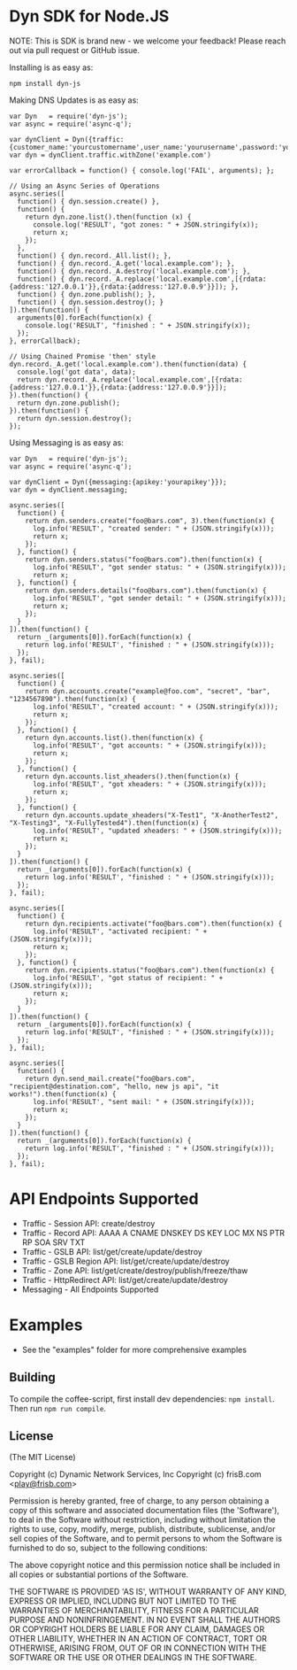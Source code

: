 # Dyn SDK for Node.JS

NOTE: This is SDK is brand new - we welcome your feedback! Please
reach out via pull request or GitHub issue.

Installing is as easy as:

    npm install dyn-js

Making DNS Updates is as easy as:

    var Dyn   = require('dyn-js');
    var async = require('async-q');

    var dynClient = Dyn({traffic:{customer_name:'yourcustomername',user_name:'yourusername',password:'yourpassword'}})
    var dyn = dynClient.traffic.withZone('example.com')

    var errorCallback = function() { console.log('FAIL', arguments); };

    // Using an Async Series of Operations
    async.series([
      function() { dyn.session.create() },
      function() {
        return dyn.zone.list().then(function (x) {
          console.log('RESULT', "got zones: " + JSON.stringify(x));
          return x;
        });
      },
      function() { dyn.record._All.list(); },
      function() { dyn.record._A.get('local.example.com'); },
      function() { dyn.record._A.destroy('local.example.com'); },
      function() { dyn.record._A.replace('local.example.com',[{rdata:{address:'127.0.0.1'}},{rdata:{address:'127.0.0.9'}}]); },
      function() { dyn.zone.publish(); },
      function() { dyn.session.destroy(); }
    ]).then(function() {
      arguments[0].forEach(function(x) {
        console.log('RESULT', "finished : " + JSON.stringify(x));
      });
    }, errorCallback);

    // Using Chained Promise 'then' style
    dyn.record._A.get('local.example.com').then(function(data) {
      console.log('got data', data);
      return dyn.record._A.replace('local.example.com',[{rdata:{address:'127.0.0.1'}},{rdata:{address:'127.0.0.9'}}]);
    }).then(function() {
      return dyn.zone.publish();
    }).then(function() {
      return dyn.session.destroy();
    });

Using Messaging is as easy as:

    var Dyn   = require('dyn-js');
    var async = require('async-q');

    var dynClient = Dyn({messaging:{apikey:'yourapikey'}});
    var dyn = dynClient.messaging;

    async.series([
      function() {
        return dyn.senders.create("foo@bars.com", 3).then(function(x) {
          log.info('RESULT', "created sender: " + (JSON.stringify(x)));
          return x;
        });
      }, function() {
        return dyn.senders.status("foo@bars.com").then(function(x) {
          log.info('RESULT', "got sender status: " + (JSON.stringify(x)));
          return x;
      }, function() {
        return dyn.senders.details("foo@bars.com").then(function(x) {
          log.info('RESULT', "got sender detail: " + (JSON.stringify(x)));
          return x;
        });
      }
    ]).then(function() {
      return _(arguments[0]).forEach(function(x) {
        return log.info('RESULT', "finished : " + (JSON.stringify(x)));
      });
    }, fail);

    async.series([
      function() {
        return dyn.accounts.create("example@foo.com", "secret", "bar", "1234567890").then(function(x) {
          log.info('RESULT', "created account: " + (JSON.stringify(x)));
          return x;
        });
      }, function() {
        return dyn.accounts.list().then(function(x) {
          log.info('RESULT', "got accounts: " + (JSON.stringify(x)));
          return x;
        });
      }, function() {
        return dyn.accounts.list_xheaders().then(function(x) {
          log.info('RESULT', "got xheaders: " + (JSON.stringify(x)));
          return x;
        });
      }, function() {
        return dyn.accounts.update_xheaders("X-Test1", "X-AnotherTest2", "X-Testing3", "X-FullyTested4").then(function(x) {
          log.info('RESULT', "updated xheaders: " + (JSON.stringify(x)));
          return x;
        });
      }
    ]).then(function() {
      return _(arguments[0]).forEach(function(x) {
        return log.info('RESULT', "finished : " + (JSON.stringify(x)));
      });
    }, fail);

    async.series([
      function() {
        return dyn.recipients.activate("foo@bars.com").then(function(x) {
          log.info('RESULT', "activated recipient: " + (JSON.stringify(x)));
          return x;
        });
      }, function() {
        return dyn.recipients.status("foo@bars.com").then(function(x) {
          log.info('RESULT', "got status of recipient: " + (JSON.stringify(x)));
          return x;
        });
      }
    ]).then(function() {
      return _(arguments[0]).forEach(function(x) {
        return log.info('RESULT', "finished : " + (JSON.stringify(x)));
      });
    }, fail);

    async.series([
      function() {
        return dyn.send_mail.create("foo@bars.com", "recipient@destination.com", "hello, new js api", "it works!").then(function(x) {
          log.info('RESULT', "sent mail: " + (JSON.stringify(x)));
          return x;
        });
      }
    ]).then(function() {
      return _(arguments[0]).forEach(function(x) {
        return log.info('RESULT', "finished : " + (JSON.stringify(x)));
      });
    }, fail);

# API Endpoints Supported

* Traffic - Session API: create/destroy
* Traffic - Record API: AAAA A CNAME DNSKEY DS KEY LOC MX NS PTR RP SOA SRV TXT
* Traffic - GSLB API: list/get/create/update/destroy
* Traffic - GSLB Region API: list/get/create/update/destroy
* Traffic - Zone API: list/get/create/destroy/publish/freeze/thaw
* Traffic - HttpRedirect API: list/get/create/update/destroy
* Messaging - All Endpoints Supported

# Examples

* See the "examples" folder for more comprehensive examples

## Building

To compile the coffee-script, first install dev dependencies: `npm install`. Then run `npm run compile`.

## License

(The MIT License)

Copyright (c) Dynamic Network Services, Inc
Copyright (c) frisB.com &lt;play@frisb.com&gt;

Permission is hereby granted, free of charge, to any person obtaining
a copy of this software and associated documentation files (the
'Software'), to deal in the Software without restriction, including
without limitation the rights to use, copy, modify, merge, publish,
distribute, sublicense, and/or sell copies of the Software, and to
permit persons to whom the Software is furnished to do so, subject to
the following conditions:

The above copyright notice and this permission notice shall be
included in all copies or substantial portions of the Software.

THE SOFTWARE IS PROVIDED 'AS IS', WITHOUT WARRANTY OF ANY KIND,
EXPRESS OR IMPLIED, INCLUDING BUT NOT LIMITED TO THE WARRANTIES OF
MERCHANTABILITY, FITNESS FOR A PARTICULAR PURPOSE AND NONINFRINGEMENT.
IN NO EVENT SHALL THE AUTHORS OR COPYRIGHT HOLDERS BE LIABLE FOR ANY
CLAIM, DAMAGES OR OTHER LIABILITY, WHETHER IN AN ACTION OF CONTRACT,
TORT OR OTHERWISE, ARISING FROM, OUT OF OR IN CONNECTION WITH THE
SOFTWARE OR THE USE OR OTHER DEALINGS IN THE SOFTWARE.
